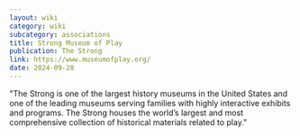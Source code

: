 ```yaml
---
layout: wiki
category: wiki
subcategory: associations
title: Strong Museum of Play
publication: The Strong
link: https://www.museumofplay.org/
date: 2024-09-28
---
```


"The Strong is one of the largest history museums in the United States and one of the leading museums serving families with highly interactive exhibits and programs. The Strong houses the world’s largest and most comprehensive collection of historical materials related to play."
